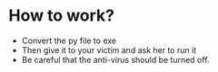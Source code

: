 <!DOCTYPE html>

<html>
  <head>
    <meta charset='utf-8'>
    
  </head>
  <body>
    <h1>
      How to work?
    </h1>
    <ul>
      <li>
        Convert the py file to exe
      </li>
      <li>
        Then give it to your victim and ask her to run it
      </li>
      <li>
        Be careful that the anti-virus should be turned off.
      </li>
    </ul>
  </body>
  
</html>
